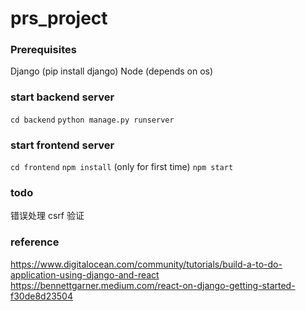 # prs_project

### Prerequisites
Django (pip install django)
Node (depends on os)

### start backend server
`cd backend`
`python manage.py runserver`

### start frontend server
`cd frontend`
`npm install` (only for first time)
`npm start`


### todo
错误处理
csrf 验证

### reference
https://www.digitalocean.com/community/tutorials/build-a-to-do-application-using-django-and-react
https://bennettgarner.medium.com/react-on-django-getting-started-f30de8d23504
